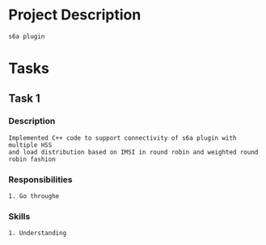 # Project Description
```
s6a plugin
```

# Tasks
## Task 1
### Description
```
Implemented C++ code to support connectivity of s6a plugin with multiple HSS
and load distribution based on IMSI in round robin and weighted round
robin fashion
```
### Responsibilities
```
1. Go throughe
```
### Skills
```
1. Understanding
```


